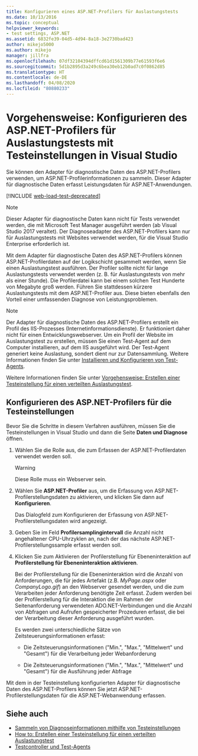 ```yaml
---
title: Konfigurieren eines ASP.NET-Profilers für Auslastungstests
ms.date: 10/13/2016
ms.topic: conceptual
helpviewer_keywords:
- test settings, ASP.NET
ms.assetid: 6832fe39-04d5-4d94-8a18-3e2730bad423
author: mikejo5000
ms.author: mikejo
manager: jillfra
ms.openlocfilehash: 07df32104394dffcd61d1561309b77e61593f6e6
ms.sourcegitcommit: 5d1b2895d3a249c6bea30eb12b0ad7c0f0862d85
ms.translationtype: HT
ms.contentlocale: de-DE
ms.lasthandoff: 04/08/2020
ms.locfileid: "80880233"
---
```

# <a name="how-to-configure-aspnet-profiler-for-load-tests-using-test-settings-in-visual-studio"></a>Vorgehensweise: Konfigurieren des ASP.NET-Profilers für Auslastungstests mit Testeinstellungen in Visual Studio

Sie können den Adapter für diagnostische Daten des ASP.NET-Profilers verwenden, um ASP.NET-Profilerinformationen zu sammeln. Dieser Adapter für diagnostische Daten erfasst Leistungsdaten für ASP.NET-Anwendungen.

[!INCLUDE [web-load-test-deprecated](includes/web-load-test-deprecated.md)]

> [!NOTE]
> Dieser Adapter für diagnostische Daten kann nicht für Tests verwendet werden, die mit Microsoft Test Manager ausgeführt werden (ab Visual Studio 2017 veraltet). Der Diagnoseadapter des ASP.NET-Profilers kann nur für Auslastungstests mit Websites verwendet werden, für die Visual Studio Enterprise erforderlich ist.

Mit dem Adapter für diagnostische Daten des ASP.NET-Profilers können ASP.NET-Profilerdaten auf der Logikschicht gesammelt werden, wenn Sie einen Auslastungstest ausführen. Der Profiler sollte nicht für lange Auslastungstests verwendet werden (z. B. für Auslastungstests von mehr als einer Stunde). Die Profilerdatei kann bei einem solchen Test Hunderte von Megabyte groß werden. Führen Sie stattdessen kürzere Auslastungstests mit dem ASP.NET-Profiler aus. Diese bieten ebenfalls den Vorteil einer umfassenden Diagnose von Leistungsproblemen.

> [!NOTE]
> Der Adapter für diagnostische Daten des ASP.NET-Profilers erstellt ein Profil des IIS-Prozesses (Internetinformationsdienste). Er funktioniert daher nicht für einen Entwicklungswebserver. Um ein Profil der Website im Auslastungstest zu erstellen, müssen Sie einen Test-Agent auf dem Computer installieren, auf dem IIS ausgeführt wird. Der Test-Agent generiert keine Auslastung, sondert dient nur zur Datensammlung. Weitere Informationen finden Sie unter [Installieren und Konfigurieren von Test-Agents](../test/lab-management/install-configure-test-agents.md).

Weitere Informationen finden Sie unter [Vorgehensweise: Erstellen einer Testeinstellung für einen verteilten Auslastungstest](../test/how-to-create-a-test-setting-for-a-distributed-load-test.md).

## <a name="configure-the-aspnet-profiler-for-your-test-settings"></a>Konfigurieren des ASP.NET-Profilers für die Testeinstellungen

Bevor Sie die Schritte in diesem Verfahren ausführen, müssen Sie die Testeinstellungen in Visual Studio und dann die Seite **Daten und Diagnose** öffnen.

1. Wählen Sie die Rolle aus, die zum Erfassen der ASP.NET-Profilerdaten verwendet werden soll.

    > [!WARNING]
    > Diese Rolle muss ein Webserver sein.

2. Wählen Sie **ASP.NET-Profiler** aus, um die Erfassung von ASP.NET-Profilerstellungsdaten zu aktivieren, und klicken Sie dann auf **Konfigurieren**.

     Das Dialogfeld zum Konfigurieren der Erfassung von ASP.NET-Profilerstellungsdaten wird angezeigt.

3. Geben Sie im Feld **Profilersamplingintervall** die Anzahl nicht angehaltener CPU-Uhrzyklen an, nach der das nächste ASP.NET-Profilerstellungssample erfasst werden soll.

4. Klicken Sie zum Aktivieren der Profilerstellung für Ebeneninteraktion auf **Profilerstellung für Ebeneninteraktion aktivieren**.

     Bei der Profilerstellung für die Ebeneninteraktion wird die Anzahl von Anforderungen, die für jedes Artefakt (z.B. *MyPage.aspx* oder *CompanyLogo.gif*) an den Webserver gesendet werden, und die zum Verarbeiten jeder Anforderung benötigte Zeit erfasst. Zudem werden bei der Profilerstellung für die Interaktion die im Rahmen der Seitenanforderung verwendeten ADO.NET-Verbindungen und die Anzahl von Abfragen und Aufrufen gespeicherter Prozeduren erfasst, die bei der Verarbeitung dieser Anforderung ausgeführt wurden.

     Es werden zwei unterschiedliche Sätze von Zeitsteuerungsinformationen erfasst:

    - Die Zeitsteuerungsinformationen ("Min.", "Max.", "Mittelwert" und "Gesamt") für die Verarbeitung jeder Webanforderung

    - Die Zeitsteuerungsinformationen ("Min.", "Max.", "Mittelwert" und "Gesamt") für die Ausführung jeder Abfrage

Mit dem in der Testeinstellung konfigurierten Adapter für diagnostische Daten des ASP.NET-Profilers können Sie jetzt ASP.NET-Profilerstellungsdaten für die ASP.NET-Webanwendung erfassen.

## <a name="see-also"></a>Siehe auch

- [Sammeln von Diagnoseinformationen mithilfe von Testeinstellungen](../test/collect-diagnostic-information-using-test-settings.md)
- [How to: Erstellen einer Testeinstellung für einen verteilten Auslastungstest](../test/how-to-create-a-test-setting-for-a-distributed-load-test.md)
- [Testcontroller und Test-Agents](configure-test-agents-and-controllers-for-load-tests.md)